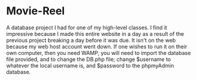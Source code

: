 # Movie-Reel
A database project I had for one of my high-level classes.  I find it impressive because I made this entire website in a day as a result of the previous project breaking a day before it was due.  It isn't on the web because my web host account went down.  If one wishes to run it on their own computer, then you need WAMP, you will need to import the database file provided, and to change the DB.php file; change $username to whatever the local username is, and $password to the phpmyAdmin database.
